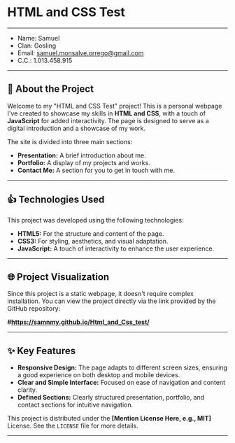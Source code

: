 # HTML and CSS Test

---

* Name: Samuel    
* Clan: Gosling    
* Email: samuel.monsalve.orrego@gmail.com   
* C.C.: 1.013.458.915   

---  

## 🚀 About the Project

Welcome to my "HTML and CSS Test" project! This is a personal webpage I've created to showcase my skills in **HTML and CSS**, with a touch of **JavaScript** for added interactivity. The page is designed to serve as a digital introduction and a showcase of my work.

The site is divided into three main sections:

* **Presentation:** A brief introduction about me.
* **Portfolio:** A display of my projects and works.
* **Contact Me:** A section for you to get in touch with me.  

---

## 👍 Technologies Used  

This project was developed using the following technologies:

* **HTML5:** For the structure and content of the page.
* **CSS3:** For styling, aesthetics, and visual adaptation.
* **JavaScript:** A touch of interactivity to enhance the user experience.

---  

## 🌐 Project Visualization

Since this project is a static webpage, it doesn't require complex installation. You can view the project directly via the link provided by the GitHub repository:

**#https://samnmy.github.io/Html_and_Css_test/**

---

## ✨ Key Features

* **Responsive Design:** The page adapts to different screen sizes, ensuring a good experience on both desktop and mobile devices.
* **Clear and Simple Interface:** Focused on ease of navigation and content clarity.
* **Defined Sections:** Clearly structured presentation, portfolio, and contact sections for intuitive navigation.


This project is distributed under the **[Mention License Here, e.g., MIT]** License. See the `LICENSE` file for more details.

---
